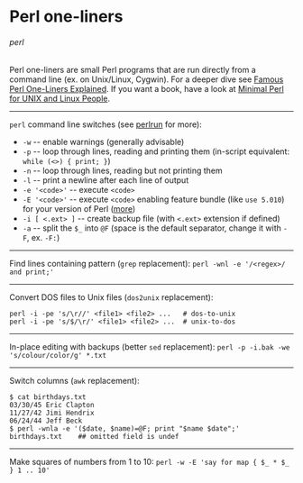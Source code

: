 # Perl one-liners
###### perl

Perl one-liners are small Perl programs that are run directly from a command line (ex. on Unix/Linux, Cygwin). For a deeper dive see [Famous Perl One-Liners Explained](http://www.catonmat.net/blog/perl-one-liners-explained-part-one/). If you want a book, have a look at [Minimal Perl for UNIX and Linux People](http://www.amazon.com/Minimal-Perl-UNIX-Linux-People/dp/1932394508/ref=sr_1_1?ie=UTF8&qid=1358096838&sr=8-1&keywords=minimal+perl+for+unix).

---

`perl` command line switches (see [perlrun](http://perldoc.perl.org/perlrun.html) for more):

 * `-w` -- enable warnings (generally advisable)
 * `-p` -- loop through lines, reading and printing them (in-script equivalent: `while (<>) { print; }`)
 * `-n` -- loop through lines, reading but not printing them
 * `-l` -- print a newline after each line of output
 * `-e '<code>'` -- execute `<code>`
 * `-E '<code>'` -- execute `<code>` enabling feature bundle (like `use 5.010`) for your version of Perl ([more](http://perldoc.perl.org/feature.html#IMPLICIT-LOADING))
 * `-i [ <.ext> ]` -- create backup file (with `<.ext>` extension if defined)
 * `-a` -- split the `$_` into `@F` (space is the default separator, change it with `-F`, ex. `-F:`)

---

Find lines containing pattern (`grep` replacement): `perl -wnl -e '/<regex>/ and print;'`

---

Convert DOS files to Unix files (`dos2unix` replacement):

    perl -i -pe 's/\r//' <file1> <file2> ...   # dos-to-unix
    perl -i -pe 's/$/\r/' <file1> <file2> ...  # unix-to-dos

---

In-place editing with backups (better `sed` replacement): `perl -p -i.bak -we 's/colour/color/g' *.txt`

---

Switch columns (`awk` replacement):

    $ cat birthdays.txt
    03/30/45 Eric Clapton
    11/27/42 Jimi Hendrix
    06/24/44 Jeff Beck
    $ perl -wnla -e '($date, $name)=@F; print "$name $date";' birthdays.txt    ## omitted field is undef

---

Make squares of numbers from 1 to 10: `perl -w -E 'say for map { $_ * $_  } 1 .. 10'`
